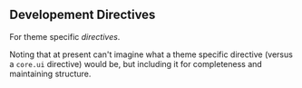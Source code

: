 ## Developement Directives ##

For theme specific *directives*.

Noting that at present can't imagine what a theme specific 
directive (versus a `core.ui` directive) would be, but including
it for completeness and maintaining structure.
